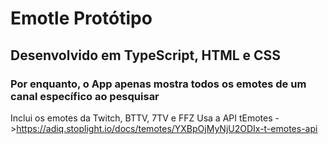# Emotle Protótipo
## Desenvolvido em TypeScript, HTML e CSS
### Por enquanto, o App apenas mostra todos os emotes de um canal específico ao pesquisar
Inclui os emotes da Twitch, BTTV, 7TV e FFZ
Usa a API tEmotes ->https://adiq.stoplight.io/docs/temotes/YXBpOjMyNjU2ODIx-t-emotes-api
